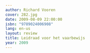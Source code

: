 ```yaml
---
author: Richard Vooren
cover: 282.jpg
date: 2009-08-09 22:00:00
isbn: "9789024006908"
lang: en-us
layout: review
title: Leidraad voor het vaarbewijs
year: 2009
---
```

